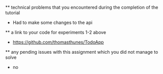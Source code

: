 ** technical problems that you encountered during the completion of the tutorial
- Had to make some changes to the api

** a link to your code for experiments 1-2 above
- https://github.com/thomasthunes/TodoApp
  
** any pending issues with this assignment which you did not manage to solve
- no
